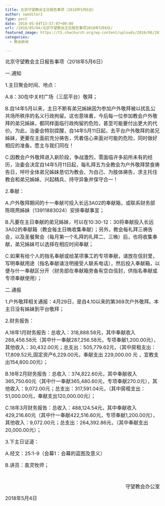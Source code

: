 ```yaml
---
title: 北京守望教会主日报告事项（2018年5月6日）
author: sweditor3
type: post
date: 2018-05-04T13:57:07+00:00
url: /2018/05/04/北京守望教会主日报告事项2018年5月6日/
featured_image: https://t5.shwchurch.org/wp-content/uploads/2016/08/20160828-e1472294994950-404x288.jpg
categories:
  - 教会新闻

---
```

<span style="font-size: 12pt;">北京守望教会主日报告事项（2018年5月6日）</span>

<!--more-->

<span style="font-size: 12pt;">一.通知</span>

<span style="font-size: 12pt;">1.主日聚会时间、地点：</span>

<span style="font-size: 12pt;">A.8：30在中关村广场（三层平台）敬拜；</span>

<span style="font-size: 12pt;">B.自14年5月以来，主日不断有弟兄姊妹因为参加户外敬拜被以扰乱公共场所秩序的名义行政拘留。这也意味着，今后每一位参加教会户外敬拜的弟兄姊妹，都同样面临行政拘留的危险，甚至可能要付出更大的代价。为此，治委会特别提醒，自14年5月11日起，去平台户外敬拜的弟兄姊妹，更要在主面前充分祷告，凭着信心来面对可能的危险，同时做好相应的准备。愿主与我们同在！</span>

<span style="font-size: 12pt;">C.因教会户外敬拜进入新阶段，争战激烈，需面临许多前所未有的经历，治委会决定自14年5月11日起，每礼拜五为全教会为户外敬拜禁食祷告日，呼吁全体弟兄姊妹恳切为教会、为自己、为肢体祷告，求主托住教会和弟兄姊妹、兴起精兵、持守异象并保守合一！</span>

<span style="font-size: 12pt;">2.奉献：</span>

<span style="font-size: 12pt;">A.户外敬拜期间的十一奉献可投入长远3A02的奉献箱，或联系财务部陈晓燕姊妹（13911883024）安排奉献事宜；</span>

<span style="font-size: 12pt;">B.凡要在主日奉献的弟兄姊妹，可以在10:30-12：30将奉献投入长远3A02的奉献箱（教会每主日晚收集奉献）；另外，教会每礼拜三祷告会，以及圣餐聚会（每月第一个礼拜的礼拜二、三晚）后，也将收集奉献，弟兄姊妹可以选择在相应时间奉献；</span>

<span style="font-size: 12pt;">C.如果有给个人的指名奉献或给某项事工的专项奉献，请放在信封里，写明奉献用途（指名奉献请注明接受人联系电话），然后投入奉献箱，以便与什一奉献区分开（财务部在奉献箱旁备有空白信封，供指名奉献或专项奉献使用）；</span>

<span style="font-size: 12pt;">二.通报</span>

<span style="font-size: 12pt;">1.户外敬拜相关通报：4月29日，是自4.10以来的第369次户外敬拜。本主日没有姊妹到平台敬拜；</span>

<span style="font-size: 12pt;">2.财务报告：</span>

<span style="font-size: 12pt;">A.18年1月财务报告：总收入：318,888.58元，其中奉献收入288,456.58元（其中什一奉献287,256.58元，专项奉献1,200.00元），其他收入：30,432.00元；总支出：505,779.62元，（其中房租支出：17,809.52元,固定资产6,229.00元，奉献支出 229,000.00 元 ，宣教支出154,800.00元）；</span>

<span style="font-size: 12pt;">B.18年2月财务报告：总收入：374,822.60元，其中奉献收入365,750.60元（其中什一奉献365,480.60元，专项奉献270.0元），其他收入：9,072.00元；总支出：317,591.04元，（其中房租支出：51,000.00元，奉献支出120,000.00元）；</span>

<span style="font-size: 12pt;">C.18年3月财务报告：总收入：488,124.54元，其中奉献收入429,216.60元（其中什一奉献422,516.60元，专项奉献1,200.00元），其他收入：9,072.00元；总支出：264,392.86元，（其中奉献支出20,000.00元）；</span>

<span style="font-size: 12pt;">3.下主日证道：</span>

<span style="font-size: 12pt;">A.经文：25:1-9（会幕1：会幕的蓝图及意义）</span>

<span style="font-size: 12pt;">B.讲员：袁灵牧师；</span>

&nbsp;

<p style="text-align: right;">
  <span style="font-size: 12pt;">守望教会办公室</span>
</p>

<span style="font-size: 12pt;">2018年5月4日</span>